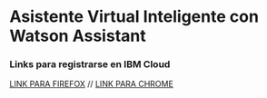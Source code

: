# Asistente Virtual Inteligente con Watson Assistant

### Links para registrarse en IBM Cloud

<a href="https://ibm.biz/Bdz9DT">LINK PARA FIREFOX</a> //
<a href="https://cloud.ibm.com/registration">LINK PARA CHROME</a>

